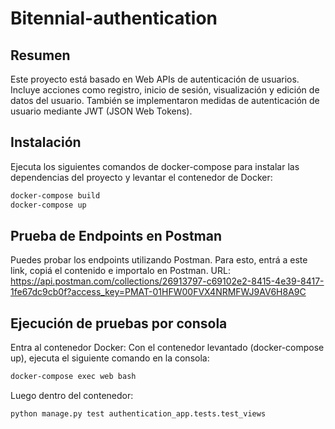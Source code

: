 # Bitennial-authentication
## Resumen
Este proyecto está basado en Web APIs de autenticación de usuarios. Incluye acciones como registro, inicio de sesión, visualización y edición de datos del usuario. También se implementaron medidas de autenticación de usuario mediante JWT (JSON Web Tokens).

## Instalación

Ejecuta los siguientes comandos de docker-compose para instalar las dependencias del proyecto y levantar el contenedor de Docker:

```bash
docker-compose build
docker-compose up
```

## Prueba de Endpoints en Postman
Puedes probar los endpoints utilizando Postman. Para esto, entrá a este link, copiá el contenido e importalo en Postman. URL:  https://api.postman.com/collections/26913797-c69102e2-8415-4e39-8417-1fe67dc9cb0f?access_key=PMAT-01HFW00FVX4NRMFWJ9AV6H8A9C


## Ejecución de pruebas por consola
Entra al contenedor Docker: Con el contenedor levantado (docker-compose up), ejecuta el siguiente comando en la consola:
```bash
docker-compose exec web bash
```
Luego dentro del contenedor: 
```bash
python manage.py test authentication_app.tests.test_views
```
